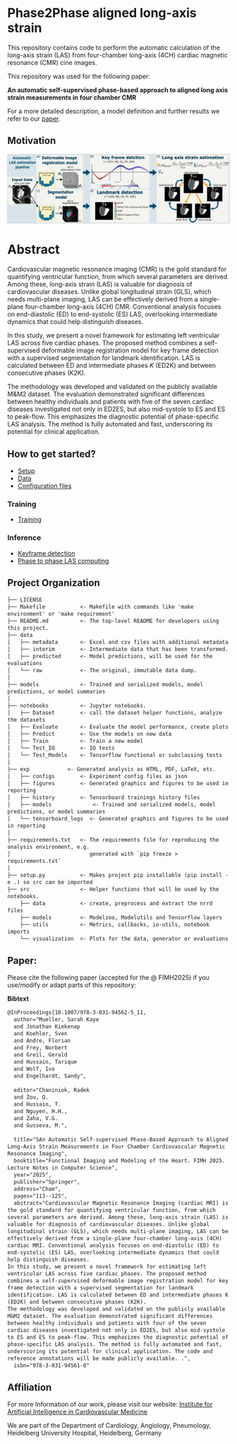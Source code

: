 Phase2Phase aligned long-axis strain
==============================

This repository contains code to perform the automatic calculation of the long-axis strain (LAS) from 
four-chamber long-axis (4CH) cardiac magnetic resonance (CMR) cine images.

This repository was used for the following paper:

**An automatic self-supervised phase-based approach to aligned long axis strain measurements in four chamber CMR**

For a more detailed description, a model definition and further results we refer to our 
<a target="_blank" href="https://link.springer.com/chapter/10.1007/978-3-031-94562-5_11">paper</a>.



Motivation
-


![Visual Abstract of Pipeline](/docs/img/Visual%20Abstract_V3.png)


Abstract
=
Cardiovascular magnetic resonance imaging (CMR) is the gold standard for quantifying ventricular function, from which 
several parameters are derived. Among these, long-axis strain (LAS) is valuable for diagnosis of cardiovascular diseases. 
Unlike global longitudinal strain (GLS), which needs multi-plane imaging, LAS can be effectively derived from a single-plane 
four-chamber long-axis (4CH) CMR. Conventional analysis focuses on end-diastolic (ED) to end-systolic (ES) LAS, 
overlooking intermediate dynamics that could help distinguish diseases.

In this study, we present a novel framework for estimating left ventricular LAS across five cardiac phases. 
The proposed method combines a self-supervised deformable image registration model for key frame detection with a 
supervised segmentation for landmark identification. LAS is calculated between ED and intermediate phases $K$ (ED2K) 
and between consecutive phases (K2K).

The methodology was developed and validated on the publicly available M&M2 dataset. The evaluation demonstrated 
significant differences between healthy individuals and patients with five of the seven cardiac diseases investigated 
not only in ED2ES, but also mid-systole to ES and ES to peak-flow. This emphasizes the diagnostic potential of 
phase-specific LAS analysis. The method is fully automated and fast, underscoring its potential for clinical application.


How to get started?
------------
- <a target="_blank" href="https://github.com/Cardio-AI/cmr-las-phase2phase-analysis/tree/main/docs/Setup.md">Setup</a>
- <a target="_blank" href="https://github.com/Cardio-AI/cmr-las-phase2phase-analysis/tree/main/docs/Data.md">Data</a>
- <a target="_blank" href="https://github.com/Cardio-AI/cmr-las-phase2phase-analysis/tree/main/docs/config_files.md">Configuration files</a>

### Training
- <a target="_blank" href="https://github.com/Cardio-AI/cmr-las-phase2phase-analysis/tree/main/docs/Training.md">Training</a>

### Inference
- <a target="_blank" href="https://github.com/Cardio-AI/cmr-las-phase2phase-analysis/tree/main/docs/Keyframe-detection.md">Keyframe detection</a>
- <a target="_blank" href="https://github.com/Cardio-AI/cmr-las-phase2phase-analysis/tree/main/docs/Phase2Phase-LAS.md">Phase to phase LAS computing</a>

Project Organization
------------

    ├── LICENSE
    ├── Makefile           <- Makefile with commands like 'make environment' or 'make requirement'
    ├── README.md          <- The top-level README for developers using this project.
    ├── data
    │   ├── metadata       <- Excel and csv files with additional metadata
    │   ├── interim        <- Intermediate data that has been transformed.
    │   ├── predicted      <- Model predictions, will be used for the evaluations
    │   └── raw            <- The original, immutable data dump.
    │
    ├── models             <- Trained and serialized models, model predictions, or model summaries
    │
    ├── notebooks          <- Jupyter notebooks. 
    │   ├── Dataset        <- call the dataset helper functions, analyze the datasets
    │   ├── Evaluate       <- Evaluate the model performance, create plots
    │   ├── Predict        <- Use the models on new data
    │   ├── Train          <- Train a new model
    │   └── Test_IO        <- IO tests
    │   └── Test_Models    <- Tensorflow functional or subclassing tests
    │
    ├── exp            <- Generated analysis as HTML, PDF, LaTeX, etc.
    │   ├── configs        <- Experiment config files as json
    │   ├── figures        <- Generated graphics and figures to be used in reporting
    │   ├── history        <- Tensorboard trainings history files
    │   ├── models             <- Trained and serialized models, model predictions, or model summaries
    │   └── tensorboard_logs  <- Generated graphics and figures to be used in reporting
    │
    ├── requirements.txt   <- The requirements file for reproducing the analysis environment, e.g.
    │                         generated with `pip freeze > requirements.txt`
    │
    ├── setup.py           <- Makes project pip installable (pip install -e .) so src can be imported
    ├── src                <- Helper functions that will be used by the notebooks.
        ├── data           <- create, preprocess and extract the nrrd files
        ├── models         <- Modelzoo, Modelutils and Tensorflow layers
        ├── utils          <- Metrics, callbacks, io-utils, notebook imports
        └── visualization  <- Plots for the data, generator or evaluations


Paper:
--------
Please cite the following paper (accepted for the @ FIMH2025) if you use/modify or adapt parts of this repository:

**Bibtext**
```
@InProceedings{10.1007/978-3-031-94562-5_11,
  author="Mueller, Sarah Kaye
  and Jonathan Kiekenap
  and Koehler, Sven
  and Andre, Florian
  and Frey, Norbert
  and Greil, Gerald
  and Hussain, Tarique
  and Wolf, Ivo
  and Engelhardt, Sandy",

  editor="Chaniniok, Radek
  and Zou, Q.
  and Hussain, T.
  and Nguyen, H.H.,
  and Zaha, V.G.
  and Gusseva, M.",

  title="SAn Automatic Self-supervised Phase-Based Approach to Aligned Long-Axis Strain Measurements in Four Chamber Cardiovascular Magnetic Resonance Imaging",
  booktitle="Functional Imaging and Modeling of the Heart. FIMH 2025. Lecture Notes in Computer Science",
  year="2025",
  publisher="Springer",
  address="Cham",
  pages="113--125",
  abstract="Cardiovascular Magnetic Resonance Imaging (cardiac MRI) is the gold standard for quantifying ventricular function, from which several parameters are derived. Among these, long-axis strain (LAS) is valuable for diagnosis of cardiovascular diseases. Unlike global longitudinal strain (GLS), which needs multi-plane imaging, LAS can be effectively derived from a single-plane four-chamber long-axis (4CH) cardiac MRI. Conventional analysis focuses on end-diastolic (ED) to end-systolic (ES) LAS, overlooking intermediate dynamics that could help distinguish diseases.
In this study, we present a novel framework for estimating left ventricular LAS across five cardiac phases. The proposed method combines a self-supervised deformable image registration model for key frame detection with a supervised segmentation for landmark identification. LAS is calculated between ED and intermediate phases K (ED2K) and between consecutive phases (K2K).
The methodology was developed and validated on the publicly available M&M2 dataset. The evaluation demonstrated significant differences between healthy individuals and patients with four of the seven cardiac diseases investigated not only in ED2ES, but also mid-systole to ES and ES to peak-flow. This emphasizes the diagnostic potential of phase-specific LAS analysis. The method is fully automated and fast, underscoring its potential for clinical application. The code and reference annotations will be made publicly available. .",
  isbn="978-3-031-94561-8"
```


Affiliation
--------
For more Information of our work, please visit our website:
<a target="_blank" href="https://www.klinikum.uni-heidelberg.de/chirurgische-klinik-zentrum/herzchirurgie/forschung/institute-for-artificial-intelligence-in-cardiovascular-medicine-aicm">Institute for Artificial Intelligence in Cardiovascular Medicine </a>

We are part of the Department of Cardiology, Angiology, Pneumology, Heidelberg University Hospital, Heidelberg, Germany
